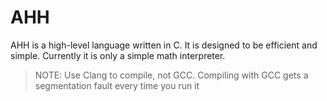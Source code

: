 # AHH
AHH is a high-level language written in C. It is designed to be efficient and simple. Currently it is only a simple math interpreter.
> NOTE: Use Clang to compile, not GCC. Compiling with GCC gets a segmentation fault every time you run it
